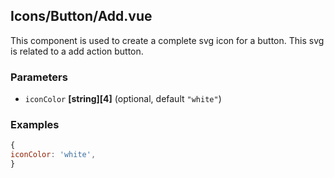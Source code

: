 ## Icons/Button/Add.vue

This component is used to create a complete svg icon for a button.
This svg is related to a add action button.

### Parameters

*   `iconColor` **[string][4]**  (optional, default `"white"`)

### Examples

```javascript
{
iconColor: 'white',
}
```


